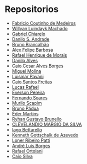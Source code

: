 # Repositorios

* [Fabricio Coutinho de Medeiros](https://github.com/fcamedeiros/unifacef-react-typescript)
* [Willyan Luindayk Machado](https://github.com/luindayk/unifacef-react-frontend)
* [Gabriel Chiarelo]()
* [Danilo S. Andrade](https://github.com/daniloandrade47/unifacef-react-typscript.git)
* [Bruno Brancalhão](https://github.com/brunobrancalhao/unifacef-react)
* [Alex Felipe Barbosa](https://github.com/AlexFelipeBarbosa/react_face)
* [Rafael Henrique de Morais]()
* [Danilo Alves](https://github.com/daniloalves19/unifacef-react-typescript)
* [Caio Cesar Alves Borges](https://github.com/caioborges89/unifacef-react-cotacao)
* [Miguel Molina]()
* [Luismar Pavani](https://github.com/LuismarPavani/unifacef-react-typescript)
* [Caio Santos Freitas]()
* [Lucas Rafael](https://github.com/lukasrafael1407/React-Unifacef)
* [Everson Pereira](https://github.com/eversonpereira/react)
* [Fernando Soares](https://github.com/fernandohfs/unifacef-reactjs-typescript)
* [Murilo Scapim](https://github.com/murilo-scapim/unifacef-react-typescript)
* [Bruno Pádua](https://github.com/brunopadua05/unifacef-reactJS)
* [Éder Martins](https://github.com/caniss/unifacef-reactjs)
* [Ryhan Gustavo Brunello](https://github.com/ryhangbrunello/unifacef-react-rgb)
* [CLEVELANDIO MARGIO DA SILVA](https://github.com/Paratiy/unifacef-react-typescript)
* [Iago Bettarello](https://github.com/bettarelloiago/unifacef-react-typescript)
* [Kenneth Gottschalk de Azevedo]()
* [Loner Ribeiro Patti](https://github.com/lonerpatti/unifacef-react-typescript.git)
* [André Luis Borges](https://github.com/Andre-Borges/unifacef-react)
* [Rafael Ortolani](https://github.com/rafaelortolani/react-temporario)
* [Caio Silva](https://github.com/CaioSilvaSilva/react-unifacef)
